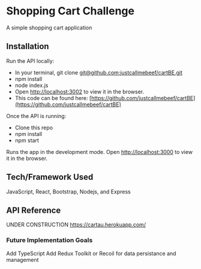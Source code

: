 # Shopping Cart Challenge

A simple shopping cart application

## Installation

Run the API locally:

- In your terminal, git clone [git@github.com:justcallmebeef/cartBE.git](git@github.com:justcallmebeef/cartBE.git)
- npm install
- node index.js
- Open [http://localhost:3002](http://localhost:3002) to view it in the browser.
- This code can be found here: [https://github.com/justcallmebeef/cartBE](https://github.com/justcallmebeef/cartBE)

Once the API is running:

- Clone this repo
- npm install
- npm start

Runs the app in the development mode.
Open [http://localhost:3000](http://localhost:3000) to view it in the browser.

## Tech/Framework Used

JavaScript, React, Bootstrap, Nodejs, and Express

## API Reference

UNDER CONSTRUCTION
https://cartau.herokuapp.com/

### Future Implementation Goals

Add TypeScript
Add Redux Toolkit or Recoil for data persistance and management
